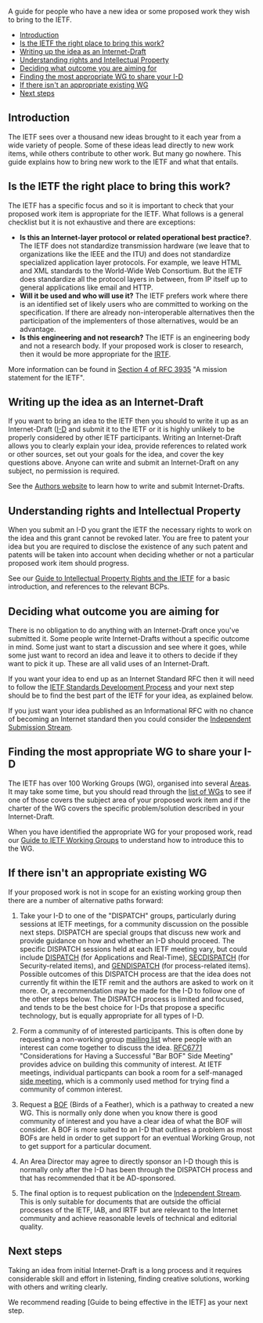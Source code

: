A guide for people who have a new idea or some proposed work they wish to bring to the IETF.

* <a href="#introduction">Introduction</a>
* <a href="#checklist">Is the IETF the right place to bring this work?</a>
* <a href="#internet-drafts">Writing up the idea as an Internet-Draft</a>
* <a href="#rights">Understanding rights and Intellectual Property</a>
* <a href="#aims">Deciding what outcome you are aiming for</a>
* <a href="#appropriate-part">Finding the most appropriate WG to share your I-D</a>
* <a href="#no-existing-wg">If there isn't an appropriate existing WG</a>
* <a href="#next-steps">Next steps</a>

## <a id="introduction">Introduction</a>
The IETF sees over a thousand new ideas brought to it each year from a wide variety of people. Some of these ideas lead directly to new work items, while others contribute to other work. But many go nowhere. This guide explains how to bring new work to the IETF and what that entails.

## <a id="checklist">Is the IETF the right place to bring this work?</a>
The IETF has a specific focus and so it is important to check that your proposed work item is appropriate for the IETF. What follows is a general checklist but it is not exhaustive and there are exceptions:

* **Is this an Internet-layer protocol or related operational best practice?**.  The IETF does not standardize transmission hardware (we leave that to organizations like the IEEE and the ITU) and does not standardize specialized application layer protocols. For example, we leave HTML and XML standards to the World-Wide Web Consortium. But the IETF does standardize all the protocol layers in between, from IP itself up to general applications like email and HTTP.
* **Will it be used and who will use it?**  The IETF prefers work where there is an identified set of likely users who are committed to working on the specification. If there are already non-interoperable alternatives then the participation of the implementers of those alternatives, would be an advantage.
* **Is this engineering and not research?** The IETF is an engineering body and not a research body. If your proposed work is closer to research, then it would be more appropriate for the [IRTF](https://www.irtf.org).

More information can be found in [Section 4 of RFC 3935](https://datatracker.ietf.org/doc/html/rfc3935#section-4) "A mission statement for the IETF".

## <a id="internet-drafts">Writing up the idea as an Internet-Draft</a>
If you want to bring an idea to the IETF then you should to write it up as an Internet-Draft ([I-D](https://www.ietf.org/participate/ids/) and submit it to the IETF or it is highly unlikely to be properly considered by other IETF participants. Writing an Internet-Draft allows you to clearly explain your idea, provide references to related work or other sources, set out your goals for the idea, and cover the key questions above.  Anyone can write and submit an Internet-Draft on any subject, no permission is required.

See the [Authors website](https://authors.ietf.org) to learn how to write and submit Internet-Drafts.

## <a id="rights">Understanding rights and Intellectual Property</a>
When you submit an I-D you grant the IETF the necessary rights to work on the idea and this grant cannot be revoked later. You are free to patent your idea but you are required to disclose the existence of any such patent and patents will be taken into account when deciding whether or not a particular proposed work item should progress.  

See our [Guide to Intellectual Property Rights and the IETF](https://www.ietf.org/process/ipr/) for a basic introduction, and references to the relevant BCPs.

## <a id="aims">Deciding what outcome you are aiming for</a>
There is no obligation to do anything with an Internet-Draft once you've submitted it. Some people write Internet-Drafts without a specific outcome in mind. Some just want to start a discussion and see where it goes, while some just want to record an idea and leave it to others to decide if they want to pick it up. These are all valid uses of an Internet-Draft.

If you want your idea to end up as an Internet Standard RFC then it will need to follow the [IETF Standards Development Process](https://www.ietf.org/process/process/) and your next step should be to find the best part of the IETF for your idea, as explained below.

If you just want your idea published as an Informational RFC with no chance of becoming an Internet standard then you could consider the [Independent Submission Stream](https://www.rfc-editor.org/about/independent/).

## <a id="appropriate-part">Finding the most appropriate WG to share your I-D</a>
The IETF has over 100 Working Groups (WG), organised into several [Areas](https://datatracker.ietf.org/area/).  It may take some time, but you should read through the [list of WGs](https://datatracker.ietf.org/wg/) to see if one of those covers the subject area of your proposed work item and if the charter of the WG covers the specific problem/solution described in your Internet-Draft.

When you have identified the appropriate WG for your proposed work, read our [Guide to IETF Working Groups](https://www.ietf.org/process/wgs/) to understand how to introduce this to the WG.

## <a id="no-existing-wg">If there isn't an appropriate existing WG</a>
If your proposed work is not in scope for an existing working group then there are a number of alternative paths forward:

1. Take your I-D to one of the "DISPATCH" groups, particularly during sessions at IETF meetings, for a community discussion on the possible next steps. DISPATCH are special groups that discuss new work and provide guidance on how and whether an I-D should proceed. The specific DISPATCH sessions held at each IETF meeting vary, but could include [DISPATCH](https://datatracker.ietf.org/group/dispatch/about/) (for Applications and Real-Time), [SECDISPATCH](https://datatracker.ietf.org/group/secdispatch/about/) (for Security-related items), and [GENDISPATCH](https://datatracker.ietf.org/group/gendispatch/about/) (for process-related items). Possible outcomes of this DISPATCH process are that the idea does not currently fit within the IETF remit and the authors are asked to work on it more. Or, a recommendation may be made for the I-D to follow one of the other steps below. The DISPATCH process is limited and focused, and tends to be the best choice for I-Ds that propose a specific technology, but is equally appropriate for all types of I-D. 

2. Form a community of of interested participants.  This is often done by requesting a non-working group [mailing list](https://www.ietf.org/how/lists/) where people with an interest can come together to discuss the idea. [RFC6771](https://www.rfc-editor.org/rfc/rfc6771.html) "Considerations for Having a Successful "Bar BOF" Side Meeting" provides advice on building this community of interest. At IETF meetings, individual particpants can book a room for a self-managed [side meeting](https://www.ietf.org/meeting/side-meetings/), which is a commonly used method for trying find a community of common interest.

3. Request a [BOF](https://www.ietf.org/process/bofs/) (Birds of a Feather), which is a pathway to created a new WG. This is normally only done when you know there is good community of interest and you have a clear idea of what the BOF will consider.  A BOF is more suited to an I-D that outlines a problem as most BOFs are held in order to get support for an eventual Working Group, not to get support for a particular document.

4. An Area Director may agree to directly sponsor an I-D though this is normally only after the I-D has been through the DISPATCH process and that has recommended that it be AD-sponsored.

5. The final option is to request publication on the [Independent Stream](https://www.rfc-editor.org/about/independent/). This is only suitable for documents that are outside the official processes of the IETF, IAB, and IRTF but are relevant to the Internet community and achieve reasonable levels of technical and editorial quality.

## <a id="next-steps">Next steps</a>
Taking an idea from initial Internet-Draft is a long process and it requires considerable skill and effort in listening, finding creative solutions, working with others and writing clearly.

We recommend reading [Guide to being effective in the IETF] as your next step.
